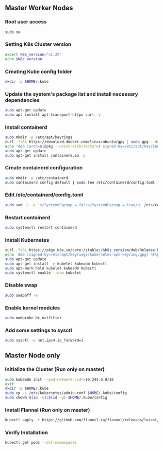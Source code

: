 ## Master Worker Nodes

### Root user access
```sh
sudo su
```

### Setting K8s Cluster version
```sh
export k8s_version="v1.29"
echo $k8s_version
```

### Creating Kube config folder
```sh
mkdir -p $HOME/.kube
```

### Update the system's package list and install necessary dependencies
```sh
sudo apt-get update
sudo apt install apt-transport-https curl -y
```

### Install containerd
```sh
sudo mkdir -p /etc/apt/keyrings
curl -fsSL https://download.docker.com/linux/ubuntu/gpg | sudo gpg --dearmor -o /etc/apt/keyrings/docker.gpg
echo "deb [arch=$(dpkg --print-architecture) signed-by=/etc/apt/keyrings/docker.gpg] https://download.docker.com/linux/ubuntu $(lsb_release -cs) stable" | sudo tee /etc/apt/sources.list.d/docker.list > /dev/null
sudo apt-get update
sudo apt-get install containerd.io -y
```

### Create containerd configuration
```sh
sudo mkdir -p /etc/containerd
sudo containerd config default | sudo tee /etc/containerd/config.toml
```

### Edit /etc/containerd/config.toml
```sh
sudo sed -i -e 's/SystemdCgroup = false/SystemdCgroup = true/g' /etc/containerd/config.toml
```

### Restart containerd
```sh
sudo systemctl restart containerd
```

### Install Kubernetes
```sh
curl -fsSL https://pkgs.k8s.io/core:/stable:/$k8s_version/deb/Release.key | sudo gpg --dearmor -o /etc/apt/keyrings/kubernetes-apt-keyring.gpg
echo 'deb [signed-by=/etc/apt/keyrings/kubernetes-apt-keyring.gpg] https://pkgs.k8s.io/core:/stable:/'"$k8s_version"'/deb/ /' | sudo tee /etc/apt/sources.list.d/kubernetes.list
sudo apt-get update
sudo apt-get install -y kubelet kubeadm kubectl
sudo apt-mark hold kubelet kubeadm kubectl
sudo systemctl enable --now kubelet
```

### Disable swap
```sh
sudo swapoff -a
```

### Enable kernel modules
```sh
sudo modprobe br_netfilter
```

### Add some settings to sysctl
```sh
sudo sysctl -w net.ipv4.ip_forward=1
```

## Master Node only

### Initialize the Cluster (Run only on master)
```sh
sudo kubeadm init --pod-network-cidr=10.244.0.0/16
exit
mkdir -p $HOME/.kube
sudo cp -i /etc/kubernetes/admin.conf $HOME/.kube/config
sudo chown $(id -u):$(id -g) $HOME/.kube/config
```

### Install Flannel (Run only on master)
```sh
kubectl apply -f https://github.com/flannel-io/flannel/releases/latest/download/kube-flannel.yml
```

### Verify Installation
```sh
kubectl get pods --all-namespaces
```
